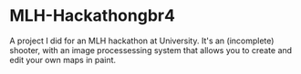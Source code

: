 # MLH-Hackathongbr4
A project I did for an MLH hackathon at University. It's an (incomplete) shooter, with an image processessing system that allows you to create and edit your own maps in paint. 
